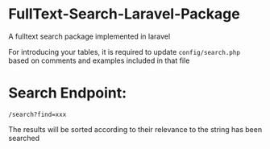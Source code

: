 # FullText-Search-Laravel-Package
A fulltext search package implemented in laravel

For introducing your tables, it is required to update `config/search.php` based on comments and examples included in that file

# Search Endpoint:
`/search?find=xxx`

The results will be sorted according to their relevance to the string has been searched
